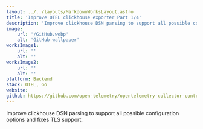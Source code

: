 ```yaml
---
layout: ../../layouts/MarkdownWorksLayout.astro
title: 'Improve OTEL clickhouse exporter Part 1/4'
description: 'Improve clickhouse DSN parsing to support all possible configuration options and fixes TLS support.'
image:
    url: '/GitHub.webp'
    alt: 'GitHub wallpaper'
worksImage1:
    url: ''
    alt: ''
worksImage2:
    url: ''
    alt: ''
platform: Backend
stack: OTEL, Go
website: 
github: https://github.com/open-telemetry/opentelemetry-collector-contrib/pull/18085
---
```


Improve clickhouse DSN parsing to support all possible configuration options and fixes TLS support.